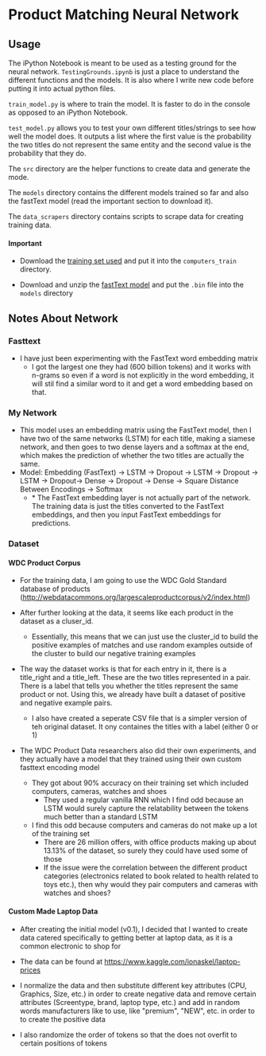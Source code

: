 # Product Matching Neural Network

## Usage
The iPython Notebook is meant to be used as a testing ground for the neural network. `TestingGrounds.ipynb` is just a place to understand the different functions and the models. It is also where I write new code before putting it into actual python files.

`train_model.py` is where to train the model. It is faster to do in the console as opposed to an iPython Notebook. 

`test_model.py` allows you to test your own different titles/strings to see how well the model does. It outputs a list where the first value is the probability the two titles do not represent the same entity and the second value is the probability that they do.

The  `src` directory are the helper functions to create data and generate the mode.

The `models` directory contains the different models trained so far and also the fastText model (read the important section to download it).

The `data_scrapers` directory contains scripts to scrape data for creating training data.


#### Important
* Download the [training set used](http://data.dws.informatik.uni-mannheim.de/largescaleproductcorpus/data/v2/trainsets/cameras_train.zip) and put it into the `computers_train` directory.

* Download and unzip the [fastText model](https://dl.fbaipublicfiles.com/fasttext/vectors-english/crawl-300d-2M-subword.zip) and put the `.bin` file into the `models` directory

## Notes About Network

### Fasttext
* I have just been experimenting with the FastText word embedding matrix
   * I got the largest one they had (600 billion tokens) and it works with n-grams so even if a word is not explicitly in the word embedding, it will stil find a similar word to it and get a word embedding based on that.

### My Network
* This model uses an embedding matrix using the FastText model, then I have two of the same networks (LSTM) for each title, making a siamese network, and then goes to two dense layers and a softmax at the end, which makes the prediction of whether the two titles are actually the same.
* Model: Embedding (FastText) -> LSTM -> Dropout -> LSTM -> Dropout -> LSTM -> Dropout-> Dense -> Dropout -> Dense -> Square Distance Between Encodings -> Softmax
   * \* The FastText embedding layer is not actually part of the network. The training data is just the titles converted to the FastText embeddings, and then you input FastText embeddings for predictions.

### Dataset

#### WDC Product Corpus
* For the training data, I am going to use the WDC Gold Standard database of products (http://webdatacommons.org/largescaleproductcorpus/v2/index.html)

* After further looking at the data, it seems like each product in the dataset as a cluser_id.
   * Essentially, this means that we can just use the cluster_id to build the positive examples of matches and use random examples outside of the cluster to build our negative training examples

* The way the dataset works is that for each entry in it, there is a title_right and a title_left. These are the two titles represented in a pair. There is a label that tells you whether the titles represent the same product or not. Using this, we already have built a dataset of positive and negative example pairs.
   * I also have created a seperate CSV file that is a simpler version of teh original dataset. It ony containes the titles with a label (either 0 or 1)

* The WDC Product Data researchers also did their own experiments, and they actually have a model that they trained using their own custom fasttext encoding model
   * They got about 90% accuracy on their training set which included computers, cameras, watches and shoes
      * They used a regular vanilla RNN which I find odd because an LSTM would surely capture the relatability between the tokens much better than a standard LSTM
   * I find this odd because computers and cameras do not make up a lot of the training set
      * There are 26 million offers, with office products making up about 13.13% of the dataset, so surely they could have used some of those
      * If the issue were the correlation between the different product categories (electronics related to book related to health related to toys etc.), then why would they pair computers and cameras with watches and shoes?

#### Custom Made Laptop Data
* After creating the initial model (v0.1), I decided that I wanted to create data catered specifically to getting better at laptop data, as it is a common electronic to shop for

* The data can be found at https://www.kaggle.com/ionaskel/laptop-prices

* I normalize the data and then substitute different key attributes (CPU, Graphics, Size, etc.) in order to create negative data and remove certain attributes (Screentype, brand, laptop type, etc.) and add in random words manufacturers like to use, like "premium", "NEW", etc. in order to to create the positive data

* I also randomize the order of tokens so that the does not overfit to certain positions of tokens